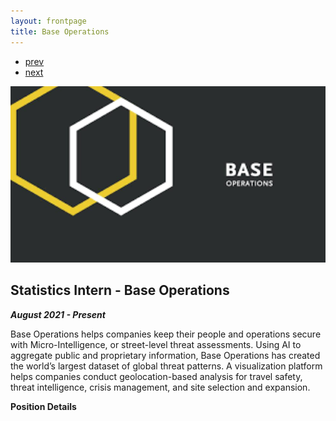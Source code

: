 ```yaml
---
layout: frontpage
title: Base Operations
---
```


<div class="navbar">
  <div class="navbar-inner">
      <ul class="nav">
          <li><a href="courses.html">prev</a></li>
          <li><a href="CryptoTimeSeries.html">next</a></li>
      </ul>
  </div>
</div>

![Logo](/assets/baseops/BaseOpsDarkSized.png)

## Statistics Intern - Base Operations 

***August 2021 - Present***

Base Operations helps companies keep their people and operations secure with Micro-Intelligence, or street-level threat assessments. Using AI to aggregate public and proprietary information, Base Operations has created the world’s largest dataset of global threat patterns. A visualization platform helps companies conduct geolocation-based analysis for travel safety, threat intelligence, crisis management, and site selection and expansion.

**Position Details**

